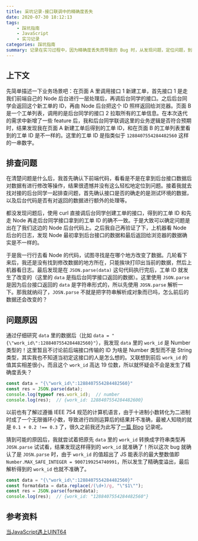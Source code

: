```yaml
---
title: 采坑记录-接口联调中的精确度丢失
date: 2020-07-30 18:12:13
tags:
    - 踩坑指南
    - JavaScript
    - 实习记录
categories: 踩坑指南
summary: 记录在实习过程中，因为精确度丢失而导致的 Bug 时，从发现问题，定位问题，到解决问题的过程。
---
```


## 上下文

先简单描述一下业务场景吧：在页面 A 里调用接口 1 新建工单，首先接口 1 是走我们前端自己的 Node 后台进行一层处理后，再调后台同学的接口。之后后台同学会返回这个新工单的 ID，再由 Node 后台把这个 ID 照样返回给浏览器。页面 B 是一个工单列表，调用的是后台同学的接口 2 拉取所有的工单信息。在本次迭代的需求中新增了一些 feature 后，我和后台同学联调这里的业务逻辑是否符合预期时，结果发现我在页面 A 新建工单后得到的工单 ID，和在页面 B 的工单列表里看到的工单 ID 是不一样的。这里的工单 ID 是指类似于 `1288407554284482560` 这样的一串数字。

## 排查问题

在清楚问题是什么后，我首先确认下前端代码，看看是不是在拿到后台接口数据后对数据有进行修改等操作，结果很遗憾并没有这么轻松地定位到问题。接着我就去找对接的后台同学一起排查问题，首先确认接口是否的确走的是测试环境的数据，以及后台代码是否有对返回的数据进行额外的处理等。

都没发现问题后，使用 curl 直接调后台同学创建工单的接口，得到的工单 ID 和先走 Node 再走后台同学接口拿到的工单 ID 的确不一致。于是大致可以确定问题是出在了我们这边的 Node 后台代码上。之后我自己再验证了下，上机器看 Node 后台的日志，发现 Node 最初拿到后台接口的数据和最后返回给浏览器的数据确实是不一样的。

于是我一行行去看 Node 的代码，试图寻找是在哪个地方改变了数据。几轮看下来后，我还是没有找到修改数据的地方所在，只能挨块打印出当前的数据，然后上机器看日志。最后发现是在 `JSON.parse(data)` 这句代码执行完后，工单 ID 就发生了改变的（这里的 `data` 是指后台同学接口返回的数据）。这里使用 `JSON.parse` 是因为后台接口返回的 `data` 是字符串形式的，所以先使用 `JOSN.parse` 解析一下。那我就纳闷了，`JOSN.parse` 不就是把字符串解析成对象而已吗，怎么前后的数据还会改变的？

## 问题原因

通过仔细研究 `data` 里的数据后（比如 `data = "{\"work_id\":1288407554284482560}"`），我发现 `data` 里的 `work_id` 是 Number 类型的！这里暂且不讨论前后端接口传输的 ID 为啥是 Number 类型而不是 String 类型，其实我也不知道当初定这接口的人是怎么想的。又联想到前后 `work_id` 的值其实相差很小，而且这个 `work_id` 高达 19 位数，所以就怀疑会不会是发生了精确度丢失？

```js
const data = "{\"work_id\":1288407554284482560}"
const res = JSON.parse(data);
console.log(typeof res.work_id);  // number
console.log(res);  // {work_id: 1288407554284482600}
```

以前也有了解过遵循 IEEE 754 规范的计算机语言，由于十进制小数转化为二进制时成了一个无限循环小数，导致进行四则运算后的结果并不准确，最被人知晓的就是 `0.1 + 0.2 !== 0.3` 了，很久之前我还为此写了[一篇 Blog](https://dangosky.github.io/blog/2019/03/02/0-1-0-2-0-3/) 记录呢。

猜到可能的原因后，我就尝试着把原先 `data` 里的 `work_id` 转换成字符串类型再 `JOSN.parse` 试试看，结果发现这样得到的 `work_id` 就准确了！所以这次 bug 就确认了是 `JOSN.parse` 时，由于 `work_id` 的值超出了 JS 能表示的最大整数值即 `Number.MAX_SAFE_INTEGER = 9007199254740991`，所以发生了精确度溢出，最后解析得到的 `work_id` 也就不准确了。

```js
const data = "{\"work_id\":1288407554284482560}"
const formatdata = data.replace(/(\d+)/g, "\"$1\"");
const res = JSON.parse(formatdata);
console.log(res);  // {work_id: "1288407554284482560"}
```

## 参考资料

[当JavaScript遇上UINT64](https://imweb.io/topic/581a8eb02373d1aa606c8be7)
